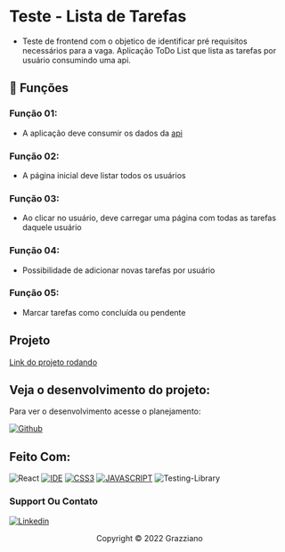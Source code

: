 <!-- <img src="exemplo-image.png" alt="exemplo imagem"> -->

# Teste - Lista de Tarefas

- Teste de frontend com o objetico de identificar pré requisitos necessários para a vaga. Aplicação ToDo List que lista as tarefas por usuário consumindo uma api.

## 🔧 Funções

### Função 01:
- A aplicação deve consumir os dados da [api](https://jsonplaceholder.typicode.com/)

### Função 02:
- A página inicial deve listar todos os usuários

### Função 03:
- Ao clicar no usuário, deve carregar uma página com todas as tarefas daquele usuário

### Função 04:
- Possibilidade de adicionar novas tarefas por usuário

### Função 05:
- Marcar tarefas como concluída ou pendente

## Projeto
[Link do projeto rodando](https://teste-front-end-rho.vercel.app/)

## Veja o desenvolvimento do projeto:

Para ver o desenvolvimento acesse o planejamento:

[![Github](https://img.shields.io/badge/GitHub-100000?style=for-the-badge&logo=github&logoColor=white)](https://github.com/Grazziano/Teste-FrontEnd)

## Feito Com:
![React](https://img.shields.io/badge/react-%2320232a.svg?style=for-the-badge&logo=react&logoColor=%2361DAFB)
[![IDE](https://img.shields.io/badge/Visual_studio_code-0078D4?style=for-the-badge&logo=visual%20studio%20code&logoColor=white)](https://code.visualstudio.com/)
[![CSS3](https://img.shields.io/badge/CSS3-1572B6?style=for-the-badge&logo=css3&logoColor=white)](https://developer.mozilla.org/pt-BR/docs/Web/CSS)
[![JAVASCRIPT](https://img.shields.io/badge/JavaScript-F7DF1E?style=for-the-badge&logo=javascript&logoColor=black)](https://developer.mozilla.org/pt-BR/docs/Web/JavaScript)
![Testing-Library](https://img.shields.io/badge/-TestingLibrary-%23E33332?style=for-the-badge&logo=testing-library&logoColor=white)


### Support Ou Contato

[![Linkedin](https://img.shields.io/badge/LinkedIn-0077B5?style=for-the-badge&logo=linkedin&logoColor=white)](https://www.linkedin.com/in/grazziano-fagundes/)

<p align="center">Copyright © 2022 Grazziano</p>
